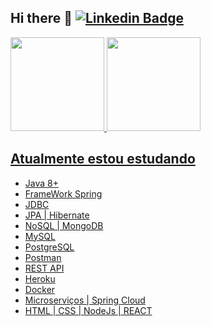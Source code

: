 ## Hi there 👋 [![Linkedin Badge](https://img.shields.io/badge/-1a1b27?style=round-square&logo=Linkedin&logoColor=white&link=https://www.linkedin.com/in/benedito-carvalho/)](https://www.linkedin.com/in/benedito-carvalho/) 

<!---
benedito-carvalho/benedito-carvalho is a ✨ special ✨ repository because its `README.md` (this file) appears on your GitHub profile.
You can click the Preview link to take a look at your changes.
--->

<div>
  <a href="https://github.com/benedito-carvalho">
  <img height="150em" src="https://github-readme-stats.vercel.app/api?username=BeneditoCarvalho&show_icons=true&theme=tokyonight&include_all_commits=true&count_private=true"/>
      <img height="150em" src="https://github-readme-stats.vercel.app/api/top-langs/?username=BeneditoCarvalho&layout=compact&langs_count=7&theme=tokyonight"/>
</div>
 
## Atualmente estou estudando 
 - Java 8+    
 - FrameWork Spring 
 - JDBC
 - JPA | Hibernate 
 - NoSQL | MongoDB
 - MySQL
 - PostgreSQL
 - Postman
 - REST API
 - Heroku
 - Docker
 - Microserviços | Spring Cloud
 - HTML | CSS | NodeJs | REACT

<div>
  <a href="https://github.com/benedito-carvalho">

